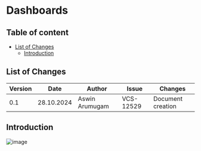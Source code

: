 # Dashboards

## Table of content
- [List of Changes](#list-of-changes)
  - [Introduction](#introduction)

## List of Changes

| Version | Date       | Author       | Issue    | Changes           |
|---------|------------|--------------|----------|-------------------|
| 0.1     | 28.10.2024 | Aswin Arumugam | VCS-12529| Document creation |

## Introduction



![image](https://github.com/user-attachments/assets/42a89094-2c16-4d41-81e8-55817ae35c4c)
